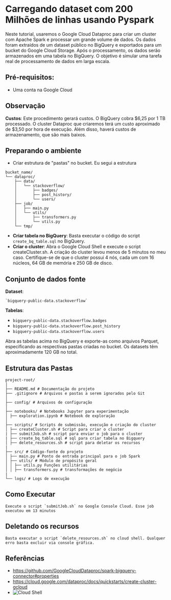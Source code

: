 # Carregando dataset com 200 Milhões de linhas usando Pyspark

Neste tutorial, usaremos o Google Cloud Dataproc para criar um cluster com Apache Spark e processar um grande volume de dados. Os dados foram extraídos de um dataset público no BigQuery e exportados para um bucket do Google Cloud Storage. Após o processamento, os dados serão armazenados em uma tabela no BigQuery. O objetivo é simular uma tarefa real de processamento de dados em larga escala.

## Pré-requisitos:
* Uma conta na Google Cloud

## Observação
__Custos__: Este procedimento gerará custos. O BigQuery cobra $6,25 por 1 TB processado. O cluster Dataproc que criaremos terá um custo aproximado de $3,50 por hora de execução. Além disso, haverá custos de armazenamento, que são mais baixos.

## Preparando o ambiente
- Criar estrutura de "pastas" no bucket. Eu segui a estrutura
```plaintext
bucket_name/
└── dataproc/
    ├── data/
    │   └── stackoverflow/
    │       ├── badges/
    │       ├── post_history/
    │       └── users/
    ├── job/
    │   ├── main.py
    │   └── utils/
    │       ├── transformers.py
    │       └── utils.py
    └── tmp/
```
- __Criar tabela no BigQuery__: Basta executar o código do script `create_bq_table.sql` no BigQuery.
- __Criar o cluster__: Abra o Google Cloud Shell e execute o script createCluster.sh. A criação do cluster levou menos de 5 minutos no meu caso. Certifique-se de que o cluster possui 4 nós, cada um com 16 núcleos, 64 GB de memória e 250 GB de disco.

## Conjunto de dados fonte
**Dataset**: 

    `bigquery-public-data.stackoverflow`
    
**Tabelas**:

- `bigquery-public-data.stackoverflow.badges`
- `bigquery-public-data.stackoverflow.post_history`
- `bigquery-public-data.stackoverflow.users` 

Abra as tabelas acima no BigQuery e exporte-as como arquivos Parquet, especificando as respectivas pastas criadas no bucket. Os datasets têm aproximadamente 120 GB no total.

## Estrutura das Pastas
```plaintext
project-root/
│
├── README.md # Documentação do projeto
├── .gitignore # Arquivos e pastas a serem ignorados pelo Git
│
├── config/ # Arquivos de configuração
│
├── notebooks/ # Notebooks Jupyter para experimentação
│ ├── exploration.ipynb # Notebook de exploração
│
├── scripts/ # Scripts de submissão, execução e criação do cluster
│ ├── createCluster.sh # Script para criar o cluster
| ├── submitJob.sh # script para enviar o job para o cluster
| ├── create_bq_table.sql # sql para criar tabela no Bigquery
│ ├── delete_resources.sh # script para deletar os recursos
|
├── src/ # Código-fonte do projeto
│ ├── main.py # Ponto de entrada principal para o job Spark
│ ├── utils/ # Módulo de propósito geral
│ │ ├── utils.py Funções utilitárias
│ │ ├── transformers.py # transformações de negócio
| 
└── logs/ # Logs de execução
```
    
## Como Executar
    Execute o script `submitJob.sh` no Google Console Cloud. Esse job executou em 13 minutos

## Deletando os recursos
    Basta executar o script `delete_resources.sh` no cloud shell. Qualquer erro basta excluir via console gráfica. 

## Referências

- https://github.com/GoogleCloudDataproc/spark-bigquery-connector#properties
- https://cloud.google.com/dataproc/docs/quickstarts/create-cluster-gcloud
- ![Cloud Shell]([https://www.exemplo.com](https://cloud.google.com/shell/docs/using-cloud-shell?hl=pt-br))
